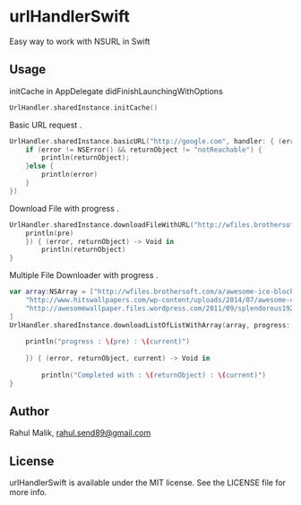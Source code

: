 urlHandlerSwift
==========

Easy way to work with NSURL in Swift

## Usage

initCache in AppDelegate didFinishLaunchingWithOptions 
```swift
UrlHandler.sharedInstance.initCache()
```


Basic URL request .
```swift
UrlHandler.sharedInstance.basicURL("http://google.com", handler: { (error, returnObject) -> Void in
    if (error != NSError() && returnObject != "notReachable") {
        println(returnObject);
    }else {
        println(error)
    }
})
```

Download File with progress .
```swift
UrlHandler.sharedInstance.downloadFileWithURL("http://wfiles.brothersoft.com/a/awesome-ice-block_178817-1920x1080.jpg", progress: { (pre) -> Void in
    println(pre)
    }) { (error, returnObject) -> Void in
        println(returnObject)
}
```


Multiple File Downloader with progress .
```swift
var array:NSArray = ["http://wfiles.brothersoft.com/a/awesome-ice-block_178817-1920x1080.jpg",
    "http://www.hitswallpapers.com/wp-content/uploads/2014/07/awesome-city-wallpapers-1920x1080-2.jpg",
    "http://awesomewallpaper.files.wordpress.com/2011/09/splendorous1920x1080.jpg"
]
UrlHandler.sharedInstance.downloadListOfListWithArray(array, progress: { (pre, current) -> Void in
    
    println("progress : \(pre) : \(current)")
    
    }) { (error, returnObject, current) -> Void in
        
        println("Completed with : \(returnObject) : \(current)")
}
```

## Author

Rahul Malik, rahul.send89@gmail.com

## License

urlHandlerSwift is available under the MIT license. See the LICENSE file for more info.
